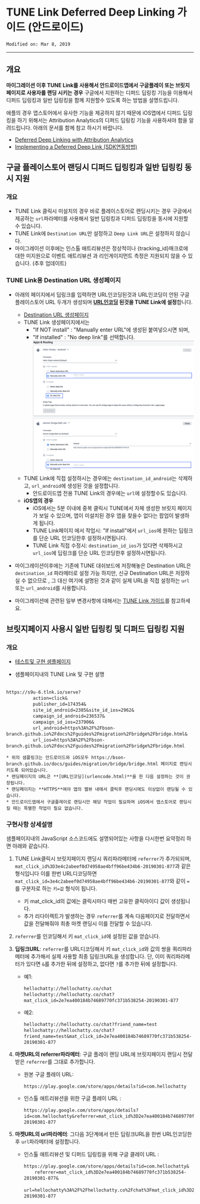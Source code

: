 # TUNE Link Deferred Deep Linking 가이드 (안드로이드)

    Modified on: Mar 8, 2019
---

## 개요
**마이그레이션 이후 TUNE Link를 사용해서 안드로이드앱에서 구글플레이 또는 브릿지 페이지로 사용자를 랜딩 시키는 경우** 구글에서 지원하는 디퍼드 딥링킹 기능을 이용해서 디퍼드 딥링킹과 일반 딥링킹을 함께 지원할수 있도록 하는 방법을 설명드립니다.

애플의 경우 앱스토어에서 유사한 기능을 제공하지 않기 때문에 iOS앱에서 디퍼드 딥링킹을 하기 위해서는 Attribution Analytics의 디퍼드 딥링킹 기능을 사용하셔야 함을 알려드립니다. 아래의 문서를 함께 참고 하시기 바랍니다.

* [Deferred Deep Linking with Attribution Analytics](https://help.tune.com/marketing-console/deferred-deeplinking-with-attribution-analytics/)
* [Implementing a Deferred Deep Link (SDK연동방법)](https://developers.tune.com/sdk/implementing-a-deferred-deep-link/#code-platform-ios)


## 구글 플레이스토어 랜딩시 디퍼드 딥링킹과 일반 딥링킹 동시 지원

### 개요
* TUNE Link 클릭시 미설치의 경우 바로 플레이스토어로 랜딩시키는 경우 구글에서 제공하는 `url`파라메터를 사용해서 일반 딥링킹과 디퍼드 딥링킹을 동시에 지원할 수 있습니다.
* TUNE Link에 `Destination URL`만 설정하고 `Deep Link URL`은 설정하지 않습니다.
* 마이그레이션 이후에는 인스톨 애트리뷰션은 정상적이나 {tracking_id}매크로에 대한 미지원으로 이벤트 애트리뷰션 과 리인게이지먼트 측정은 지원되지 않을 수 있습니다. (추후 업데이트)

### TUNE Link용 Destination URL 생성페이지
* 아래의 페이지에서 딥링크를 입력하면 URL인코딩된것과 URL인코딩이 안된 구글 플레이스토어 URL 두개가 생성되며 **[URL인코딩](urlencode.html) 된것을 TUNE Link에 설정**합니다.
    * [Destination URL 생성페이지](gen-dest-url-for-ddl.html)
    * TUNE Link 생성페이지에서는
        * "If NOT install" : "Manually enter URL"에 생성된 붙여넣으시면 되며,
        * "If installed" :  "No deep link"를 선택합니다.
    ![image](tune_link_ddl.png)
    * TUNE Link에 직접 설정하시는 경우에는 `destination_id_android`는 삭제하고, `url_android`에 생성된 것을 설정합니다.
        * 안드로이드앱 전용 TUNE Link의 경우에는 `url`에 설정할수도 있습니다.
    * **iOS앱의 경우**
        * iOS에서는 5분 이내에 중복 클릭시 TUNE에서 자체 생성한 브릿지 페이지가 보일 수 있으며, 앱이 미설치된 경우 앱을 찾을수 없다는 팝업이 발생하게 됩니다.
        * TUNE Link페이지 에서 작업시: "If install"에서 `url_ios`에 원하는 딥링크를 단순 URL 인코딩한후 설정하시면됩니다.
        * TUNE Link 직접 수정시: `destination_id_ios`가 있다면 삭제하시고 `url_ios`에 딥링크를 단순 URL 인코딩한후 설정하시면됩니다.

* 마이그레이션이후에는 기존에 TUNE 대쉬보드에 저장해놓은 Destination URL은 `destination_id` 파라메터로 설정 가능 하지만, 신규 Destination URL은 저장하실 수 없으므로 , 그 대신 여기에 설명된 것과 같이 실제 URL을 직접 설정하는 `url` 또는 `url_android`를 사용합니다.
* 마이그레이션에 관련된 일부 변경사항에 대해서는 [TUNE Link 가이드](tune-link-post-migration.md)를 참고하세요.


## 브릿지페이지 사용시 일반 딥링킹 및 디퍼드 딥링킹 지원

### 개요

* [테스트및 구현 샘플페이지](./bridge/index.html)

* 샘플페이지내의 TUNE Link 및 구현 설명
```

https://s9u-6.tlnk.io/serve?
          action=click&
          publisher_id=174354&
          site_id_android=2385&site_id_ios=2962&
          campaign_id_android=236537&
          campaign_id_ios=237906&
          url_android=https%3A%2F%2Fbson-branch.github.io%2Fdocs%2Fguides%2Fmigration%2Fbridge%2Fbridge.html&
          url_ios=https%3A%2F%2Fbson-branch.github.io%2Fdocs%2Fguides%2Fmigration%2Fbridge%2Fbridge.html

```
    * 위의 샘플링크는 안드로이드와 iOS모두 https://bson-branch.github.io/docs/guides/migration/bridge/bridge.html 페이지로 랜딩시키도록 되어있습니다.
    * 랜딩페이지의 URL은 **[URL인코딩](urlencode.html)**을 한 다음 설정하는 것이 권장됩니다.
    * 랜딩페이지는 **HTTPS**여야 앱의 웹뷰 내에서 클릭후 랜딩시에도 이상없이 랜딩될 수 있습니다.
    * 안드로이드앱에서 구글플레이로 랜딩시만 해당 작업이 필요하며 iOS에서 앱스토어로 랜딩시킬 때는 특별한 작업이 필요 없습니다.

### 구현사항 상세설명
샘플페이지내의 JavaScript 소스코드에도 설명되어있는 사항을 다시한번 요약정리 하면 아래와 같습니다.

1. TUNE Link클릭시 브릿지페이지 랜딩시 쿼리파라메터에 `referrer`가 추가되되며,
    `mat_click_id%3D3e4c2abeef0d74958ae4bff96be434b6-20190301-877`과 같은 형식입니다 이를 한번 URL디코딩하면  `mat_click_id=3e4c2abeef0d74958ae4bff96be434b6-20190301-877`와 같이 `=`를 구분자로 하는 `키=값` 형식이 됩니다.
      * 키 mat_click_id의 값에는 클릭시마다 매번 고유한 클릭아이디 값이 생성됩니다.
      * 추가 리다이렉트가 발생하는 경우 `referrer`를 계속 다음페이지로 전달하면서 값을 전달해줘야 최총 마켓 랜딩시 이를 전달할 수 있습니다.

2. `referrer`를 인코딩해서 키 `mat_click_id`에 설정된 값을 얻습니다.

3. **딥링크URL**: `referrer`를 URL디코딩해서 키 `mat_click_id`와 값의 쌍을 쿼리파라메터에 추가해서 실제 사용할 최종 딥링크URL을 생성합니다.
    단, 이미 쿼리파라메터가 있다면 `&`를 추가한 뒤에 설정하고, 없다면 `?`를 추가한 뒤에 설정합니다.
    * 예1:
      ```
      hellochatty://hellochatty.co/chat
      hellochatty://hellochatty.co/chat?mat_click_id=2e7ea400184b74689770fc371b538254-20190301-877
      ```
    * 예2:
      ```
      hellochatty://hellochatty.co/chat?friend_name=test
      hellochatty://hellochatty.co/chat?friend_name=test&mat_click_id=2e7ea400184b74689770fc371b538254-20190301-877
      ```


4. **마켓URL의 referrer파라메터**: 구글 플레이 랜딩 URL에 브릿지페이지 랜딩시 전달 받은 `referrer`를 그대로 추가합니다.
    * 원본 구글 플레이 URL:
      ```
      https://play.google.com/store/apps/details?id=com.hellochatty
      ```
    * 인스톨 애트리뷰션을 위한 구글 플레이 URL :
      ```
      https://play.google.com/store/apps/details?id=com.hellochatty&referrer=mat_click_id%3D2e7ea400184b74689770fc371b538254-20190301-877
      ```
5. **마켓URL의 url파라메터**: 그다음 3단계에서 만든 딥링크URL을 한번 URL인코딩한 후 `url`파라메터에 설정합니다.
    * 인스톨 애트리뷰션 및 디퍼드 딥링킹을 위해 구글 클레이 URL :
      ```
      https://play.google.com/store/apps/details?id=com.hellochatty&
          referrer=mat_click_id%3D2e7ea400184b74689770fc371b538254-20190301-877&
          url=hellochatty%3A%2F%2Fhellochatty.co%2Fchat%3Fmat_click_id%3D2e7ea400184b74689770fc371b538254-20190301-877
      ```
